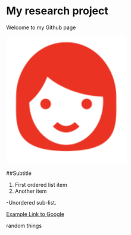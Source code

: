 # My research project

Welcome to my Github page

<img src="images/image.png?raw=true"/>

##Subtitle

1. First ordered list item
2. Another item 

-Unordered sub-list.

[Example Link to Google](https://www.google.com)

random things
